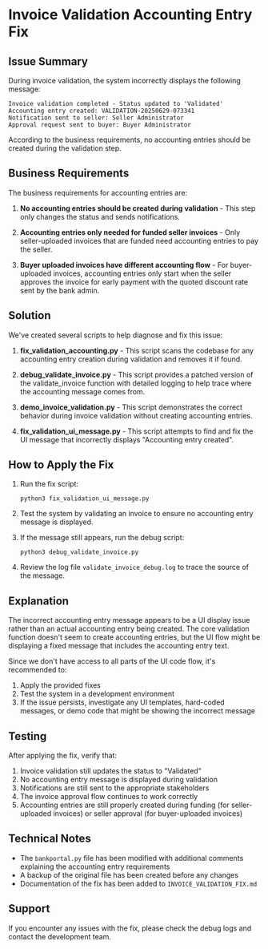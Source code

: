 # Invoice Validation Accounting Entry Fix

## Issue Summary

During invoice validation, the system incorrectly displays the following message:

```
Invoice validation completed - Status updated to 'Validated'
Accounting entry created: VALIDATION-20250629-073341
Notification sent to seller: Seller Administrator
Approval request sent to buyer: Buyer Administrator
```

According to the business requirements, no accounting entries should be created during the validation step.

## Business Requirements

The business requirements for accounting entries are:

1. **No accounting entries should be created during validation** - This step only changes the status and sends notifications.

2. **Accounting entries only needed for funded seller invoices** - Only seller-uploaded invoices that are funded need accounting entries to pay the seller.

3. **Buyer uploaded invoices have different accounting flow** - For buyer-uploaded invoices, accounting entries only start when the seller approves the invoice for early payment with the quoted discount rate sent by the bank admin.

## Solution

We've created several scripts to help diagnose and fix this issue:

1. **fix_validation_accounting.py** - This script scans the codebase for any accounting entry creation during validation and removes it if found.

2. **debug_validate_invoice.py** - This script provides a patched version of the validate_invoice function with detailed logging to help trace where the accounting message comes from.

3. **demo_invoice_validation.py** - This script demonstrates the correct behavior during invoice validation without creating accounting entries.

4. **fix_validation_ui_message.py** - This script attempts to find and fix the UI message that incorrectly displays "Accounting entry created".

## How to Apply the Fix

1. Run the fix script:
   ```
   python3 fix_validation_ui_message.py
   ```

2. Test the system by validating an invoice to ensure no accounting entry message is displayed.

3. If the message still appears, run the debug script:
   ```
   python3 debug_validate_invoice.py
   ```

4. Review the log file `validate_invoice_debug.log` to trace the source of the message.

## Explanation

The incorrect accounting entry message appears to be a UI display issue rather than an actual accounting entry being created. The core validation function doesn't seem to create accounting entries, but the UI flow might be displaying a fixed message that includes the accounting entry text.

Since we don't have access to all parts of the UI code flow, it's recommended to:

1. Apply the provided fixes
2. Test the system in a development environment 
3. If the issue persists, investigate any UI templates, hard-coded messages, or demo code that might be showing the incorrect message

## Testing

After applying the fix, verify that:

1. Invoice validation still updates the status to "Validated"
2. No accounting entry message is displayed during validation
3. Notifications are still sent to the appropriate stakeholders
4. The invoice approval flow continues to work correctly
5. Accounting entries are still properly created during funding (for seller-uploaded invoices) or seller approval (for buyer-uploaded invoices)

## Technical Notes

- The `bankportal.py` file has been modified with additional comments explaining the accounting entry requirements
- A backup of the original file has been created before any changes
- Documentation of the fix has been added to `INVOICE_VALIDATION_FIX.md`

## Support

If you encounter any issues with the fix, please check the debug logs and contact the development team.
